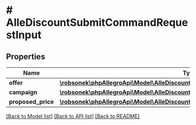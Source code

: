 # # AlleDiscountSubmitCommandRequestInput

## Properties

Name | Type | Description | Notes
------------ | ------------- | ------------- | -------------
**offer** | [**\robsonek\phpAllegroApi\Model\AlleDiscountSubmitCommandRequestInputOffer**](AlleDiscountSubmitCommandRequestInputOffer.md) |  | [optional]
**campaign** | [**\robsonek\phpAllegroApi\Model\AlleDiscountSubmitCommandRequestInputCampaign**](AlleDiscountSubmitCommandRequestInputCampaign.md) |  | [optional]
**proposed_price** | [**\robsonek\phpAllegroApi\Model\AlleDiscountSubmitCommandRequestInputProposedPrice**](AlleDiscountSubmitCommandRequestInputProposedPrice.md) |  | [optional]

[[Back to Model list]](../../README.md#models) [[Back to API list]](../../README.md#endpoints) [[Back to README]](../../README.md)

